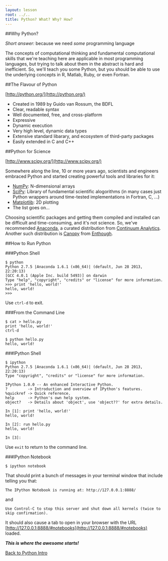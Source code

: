 ```yaml
---
layout: lesson
root: ../..
title: Python? What? Why? How?
---
```


##Why Python?

*Short answer:* because we need *some* programming language

The concepts of computational thinking and fundamental computational skills that we're teaching here are applicable in most programming languages,
but trying to talk about them in the abstract is hard and inefficient.
So, we'll teach you some Python, but you should be able to use the underlying concepts in R, Matlab, Ruby, or even Fortran.


##The Flavour of Python

[http://python.org/](http://python.org/)

* Created in 1989 by Guido van Rossum, the BDFL
* Clear, readable syntax
* Well documented, free, and cross-platform
* Expressive
* Dynamic execution
* Very high level, dynamic data types
* Extensive standard libarary, and ecosystem of third-party packages
* Easily extended in C and C++


##Python for Science

[http://www.scipy.org/](http://www.scipy.org/)

Somewhere along the line,
10 or more years ago,
scientists and engineers embraced Python and started creating powerful tools and libraries for it:

* [NumPy][numpy]: N-dimensional arrays
* [SciPy][scipy]: Library of fundamental scientific alogorithms (in many cases just Python wrappers around time-tested implementations in Fortran, C, ...)
* [Matplotlib][matplotlib]: 2D plotting
* The list goes on...

[numpy]: http://numpy.scipy.org/
[scipy]: http://www.scipy.org/scipylib/index.html
[matplotlib]: http://matplotlib.org/

Choosing scientific packages and getting them compiled and installed can be difficult and time-consuming,
and it's not science.
So,
we've recommended [Anaconda][anaconda],
a curated distribution from [Continuum Analytics][continuum].
Another such distribution is [Canopy][canopy] from [Enthough][enthought].

[anaconda]: https://store.continuum.io/cshop/anaconda/
[continuum]: http://continuum.io/
[canopy]: https://www.enthought.com/products/canopy/
[enthought]: https://www.enthought.com/

##How to Run Python

###Python Shell

```
$ python
Python 2.7.5 |Anaconda 1.6.1 (x86_64)| (default, Jun 28 2013, 22:20:13)
[GCC 4.0.1 (Apple Inc. build 5493)] on darwin
Type "help", "copyright", "credits" or "license" for more information.
>>> print 'hello, world!'
hello, world!
>>>
```
Use `ctrl-d` to exit.


###From the Command Line

```
$ cat > hello.py
print 'hello, world!'
ctrl-d

$ python hello.py
hello, world!
```

###IPython Shell

```
$ ipython
Python 2.7.5 |Anaconda 1.6.1 (x86_64)| (default, Jun 28 2013, 22:20:13)
Type "copyright", "credits" or "license" for more information.

IPython 1.0.0 -- An enhanced Interactive Python.
?         -> Introduction and overview of IPython's features.
%quickref -> Quick reference.
help      -> Python's own help system.
object?   -> Details about 'object', use 'object??' for extra details.

In [1]: print 'hello, world!'
hello, world!

In [2]: run hello.py
hello, world!

In [3]:
```
Use `exit` to return to the command line.

###IPython Notebook

```
$ ipython notebook
```

That should print a bunch of messages in your terminal window that include telling you that:

```
The IPython Notebook is running at: http://127.0.0.1:8888/
```

and

```
Use Control-C to stop this server and shut down all kernels (twice to skip confirmation).
```

It should also cause a tab to open in your browser with the URL [http://127.0.0.1:8888/#notebooks](http://127.0.0.1:8888/#notebooks) loaded.

***This is where the awesome starts!***


[Back to Python Intro](index.html)
